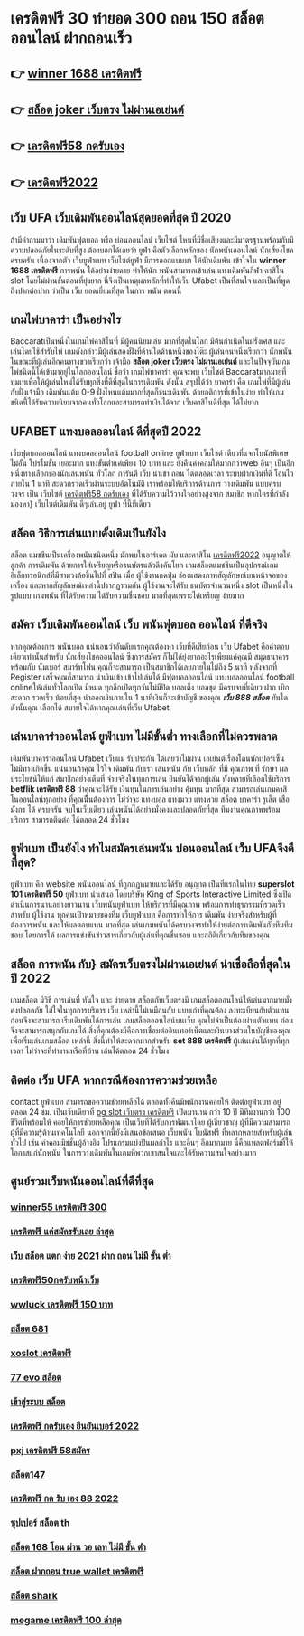 # เครดิตฟรี 30 ทำยอด 300 ถอน 150 สล็อตออนไลน์  ฝากถอนเร็ว 

## 👉 [winner 1688 เครดิตฟรี](https://www.ufaeat.com/)
## 👉 [สล็อต joker เว็บตรง ไม่ผ่านเอเย่นต์](https://www.ufaeat.com/register/)
## 👉 [เครดิตฟรี58 กดรับเอง](https://www.ufaeat.com/ทางเข้ายูฟ่าเบท-ufabet/)
## 👉 [เครดิตฟรี2022](https://www.ufaeat.com/ufabet-master-login/)

## เว็บ UFA  เว็บเดิมพันออนไลน์สุดยอดที่สุด ปี 2020

ถ้ามีคำถามมาว่า เดิมพันฟุตบอล   หรือ  บ่อนออนไลน์  เว็บไซต์ ไหนที่มีชื่อเสียงและมีมาตรฐานพร้อมกับมีความปลอดภัยในระดับที่สูง ต้องบอกได้เลยว่า  ยูฟ่า คือตัวเลือกหลักของ นักพนันออนไลน์ นักเสี่ยงโชค  ครบครัน เนื่องจากตัว เว็บยูฟ่าเบท เว็บไซต์ยูฟ่า มีการออกแบบมา ให้นักเดิมพัน เข้าใจใน **winner 1688 เครดิตฟรี** การพนัน ได้อย่างง่ายดาย ทำให้นัก พนันสามารถเข้าเล่น แทงเดิมพันกีฬา คาสิโน   slot โดยไม่ผ่านขั้นตอนที่ยุ่งยาก นี่จึงเป็นเหตุผลหลักที่ทำให้เว็บ Ufabet  เป็นที่สนใจ และเป็นที่พูดถึงปากต่อปาก ว่าเป็น เว็บ   ยอดเยี่ยมที่สุด ในการ พนัน  ตอนนี้


##  เกมไพ่บาคาร่า  เป็นอย่างไร  

 Baccaratเป็นหนึ่งในเกมไพ่คาสิโนที่  มีผู้คนนิยมเล่น มากที่สุดในโลก มีต้นกำเนิดในฝรั่งเศส และเล่นโดยใช้สำรับไพ่ เกมดังกล่าวมีผู้เล่นสองฝั่งที่ด้านใดด้านหนึ่งของโต๊ะ ผู้เล่นคนหนึ่งเรียกว่า นักพนัน  ในขณะที่ผู้เล่นอีกคนทางขวาเรียกว่า เจ้ามือ **สล็อต joker เว็บตรง ไม่ผ่านเอเย่นต์** และในปัจจุบันเกมไพ่ชนิดนี้ได้เข้ามาอยู่ในโลกออนไลน์ ชื่อว่า  เกมไพ่บาคาร่า  คุณจะพบ เว็บไซต์ Baccaratมากมายที่ทุ่มเทเพื่อให้ผู้เล่นใหม่ได้รับทุกสิ่งที่ดีที่สุดในการเดิมพัน ดังนั้น สรุปได้ว่า บาคาร่า คือ เกมไพ่ที่มีผู้เล่นกับฝั่งเจ้ามือ เดิมพันแต้ม 0-9 ฝั่งไหนแต้มมากที่สุดก็ชนะเดิมพัน ด้วยกติการที่เข้าในง่าย ทำให้เกมชนิดนี้่ได้รับความนิยมจากคนทั่วโลกและสามารถทำเงินได้จาก  เว็บคาสิโนดีที่สุด ได้ไม่ยาก




## UFABET  แทงบอลออนไลน์   ดีที่สุดปี 2022

เว็บฟุตบอลออนไลน์ แทงบอลออนไลน์ football online  ยูฟ่าเบท    เว็บไซต์ เดียวที่แจกโบนัสพิเศษไม่อั้น โปรโมชั่น  เยอะมาก แทงขั้นต่ำแค่เพียง 10 บาท และ ยังคืนค่าคอมให้มากกว่าweb อื่นๆ เป็นอีกหนึ่งทางเลือกของนักเล่นพนัน ทั่วโลก การันตี เว็บ  นำเข้า  ถอน  ได้ตลอดเวลา   ระบบฝากเงินที่ดี โอนไว ภายใน 1 นาที สะดวกรวดเร็วผ่านระบบอัตโนมัติ เราพร้อมให้บริการด้านการ วางเดิมพัน แบบครบวงจร เป็น เว็บไซต์ [เครดิตฟรี58 กดรับเอง](https://www.ufaeat.com/ufabet-master-login/) ที่ได้รับความไว้วางใจอย่างสูงจาก สมาชิก   หากใครที่กำลังมองหา} เว็บไซต์เดิมพัน ดีๆเล่นอยู่  ยูฟ่า ที่นี้ทีเดียว


## สล็อต  วิธีการเล่นแบบดั้งเดิมเป็นยังไง

สล็อต แมชชีนเป็นเครื่องพนันชนิดหนึ่ง มักพบในอาร์เคด ผับ และคาสิโน [เครดิตฟรี2022](https://www.ufaeat.com/regis-ufabet-master-free/) อนุญาตให้ลูกค้า  การเดิมพัน ด้วยการใส่เหรียญหรือธนบัตรแล้วดึงคันโยก  เกมสล็อตแมชชีนเป็นอุปกรณ์เกมอิเล็กทรอนิกส์ที่มีสามวงล้อขึ้นไปที่ สปิน เมื่อ ผู้ใช้งานกดปุ่ม ช่องแสดงภาพสัญลักษณ์บนหน้าจอของเครื่อง และหากสัญลักษณ์เหล่านี้ปรากฏรวมกัน  ผู้ใช้งานจะได้รับ ธนบัตรจำนวนหนึ่ง  slot เป็นหนึ่งในรูปแบบ เกมพนัน ที่ได้รับความ ได้รับความชื่นชอบ มากที่สุดเพราะได้เหรียญ ง่ายมาก


## สมัคร เว็บเดิมพันออนไลน์ เว็บ พนันฟุตบอล ออนไลน์ ที่ดีจริง

หากคุณต้องการ    พนันบอล  แน่นอนว่าอันดับแรกคุณต้องหา เว็บที่ดีเสียก่อน เว็บ Ufabet คือคำตอบเดียวเท่านั้นสำหรับ นักเสี่ยงโชคออนไลน์ ซึ่งการสมัคร ก็ไม่ได้ยุ่งยากอะไรเพียงแค่คุณมี สมุดธนาคาร พร้อมกับ นัมเบอร์ สมาร์ทโฟน คุณก็จะสามารถ  เป็นสมาชิกได้เลยภายในไม่ถึง 5 นาที หลังจากที่ Register เสร็จคุณก็สามารถ  นำเงินเข้า เข้าไปเล่นได้ มีฟุตบอลออนไลน์ แทงบอลออนไลน์ football onlineให้เล่นทั่วโลกเปิด มีหมด ทุกลีกเปิดทุกวันไม่มีปิด  บอลเต็ง  บอลชุด มีครบจบที่เดียว  ฝาก   เบิก สะดวก รวดเร็ว  น้อยที่สุด นำออกเงินภายใน 1 นาทีเงินก็จะเข้าบัญชี ของคุณ ***เว็บ 888 สล็อต*** ทันใด  ดังนั้นคุณ เลือกได้ สบายใจได้หากคุณเล่นที่เว็บ Ufabet 

## เล่นบาคาร่าออนไลน์  ยูฟ่าเบท ไม่มีขั้นต่ำ ทางเลือกที่ไม่ควรพลาด

 เดิมพันบาคาร่าออนไลน์  Ufabet เว็บแม่ รับประกัน ได้เลยว่าไม่ผ่าน เอเย่นต์เรื่องโดนหักเปอร์เซ็น  ไม่มีทางเกิดขึ้น แน่นอนถ้าคุณ ไว้ใจ  เดิมพัน กับเรา เล่นพนัน กับ เว็บหลัก ที่มี คุณภาพ ที่ รักษา ผลประโยชน์ให้แก่ สมาชิกอย่างเต็มที่   จ่ายจริงในทุกการเล่น ยืนยันได้จากผู้เล่น ทั้งหลายที่เลือกใช้บริการ **betflik เครดิตฟรี 88** ว่าคุณจะได้รับ เงินทุนในการเล่นอย่าง คุ้มทุน มากที่สุด สามารถเล่นเกมคาสิโนออนไลน์ทุกอย่าง ที่คุณนีั้นต้องการ ไม่ว่าจะ แทงบอล แทงมวย แทงหวย สล็อต บาคาร่า รูเล็ต เสือมังกร ได้ ครบครัน  จบในเว็บเดียว เล่นพนันได้อย่างมั่งคงและปลอดภัยที่สุด ทีมงานคุณภาพพร้อมบริการ สามารถติดต่อ ได้ตลอด 24 ชั่วโมง

## ยูฟ่าเบท เป็นยังไง ทำไมสมัครเล่นพนัน บ่อนออนไลน์ เว็บ UFAจึงดีที่สุด?

 ยูฟ่าเบท คือ  website พนันออนไลน์ ที่ถูกกฎหมายและได้รับ อนุญาต เป็นที่แรกในไทย **superslot 101 เครดิตฟรี 50**  ยูฟ่าเบท นำเสนอ โดยบริษัท King of Sports Interactive Limited ซึ่งเปิดดำเนินการนานอย่างยาวนาน  เว็บพนันยูฟ่าเบท ให้บริการที่มีคุณภาพ พร้อมการทำธุรกรรมที่รวดเร็ว สำหรับ ผู้ใช้งาน ทุกคนเป้าหมายของทีม เว็บยูฟ่าเบท คือการทำให้การ เดิมพัน ง่ายจริงสำหรับผู้ที่ต้องการพนัน และให้ผลตอบแทน มากที่สุด เล่นเกมพนันได้ครบวงจรทำให้ง่ายต่อการเดิมพันกับทีมทีมชอบ โดยการให้ ผลการแข่งขันข่าวสารเกี่ยวกับผู้เล่นที่คุณชื่นชอบ และสถิติเกี่ยวกับทีมของคุณ


##  สล็อต การพนัน กับ} สมัครเว็บตรงไม่ผ่านเอเย่นต์   น่าเชื่อถือที่สุดในปี 2022 

เกมสล็อต  มีวิธี การเล่นที่ ทันใจ และ ง่ายดาย สล็อตกับเว็บตรงมี เกมสล็อตออนไลน์ให้เล่นมากมายมั่งคงปลอดภัย ใส่ใจในทุกการบริการ เว็บ เหล่านี้ไม่เหมือนกับ แบบเก่าที่คุณต้อง ลงทะเบียนกับตัวแทนก่อนจึงจะสามารถ เริ่มเดิมพันได้การเล่น เกมสล็อตออนไลน์บนเว็บ คุณไม่จำเป็นต้องผ่านตัวแทน ก่อนจึงจะสามารถสนุกกับเกมได้ สิ่งที่คุณต้องมีคือการเชื่อมต่ออินเทอร์เน็ตและเงินบางส่วนในบัญชีของคุณเพื่อเริ่มเล่นเกมสล็อต เหล่านี้ สิ่งนี้ทำให้สะดวกมากสำหรับ **set 888 เครดิตฟรี** ผู้เล่นเล่นได้ทุกที่ทุกเวลา ไม่ว่าจะที่ทำงานหรือที่บ้าน เล่นได้ตลอด 24 ชั่วโมง

## ติดต่อ   เว็บ UFA หากกรณีต้องการความช่วยเหลือ

 contact   ยูฟ่าเบท สามารถขอความช่วยเหลือได้  ตลอดทั้งคืนมีพนักงานคอยให้  ติดต่อยูฟ่าเบท อยู่ตลอด 24 ชม. เป็นเว็บเดียวที่ [pg slot เว็บตรง เครดิตฟรี](https://www.ufaeat.com/credit-free-50/) เปิดมานาน กว่า 10 ปี มีทีมงานกว่า 100 ชีวิตที่พร้อมให้ คอยให้การช่วยเหลือคุณ เป็นเว็บที่ได้รับการพัฒนาโดย ผู้เชี่ยวชาญ ผู้ที่มีความสามารถ ผู้ที่มีความรู้ด้านเทคโนโลยี นอกจากนี้ยังมีเสนอข้อเสนอ  เว็บพนัน โบนัสฟรี  ที่หลากหลายสำหรับผู้เล่นทั่วไป เช่น ค่าคอมมิชชั่นผู้อ้างอิง โปรแกรมแบ่งปันผลกำไร และอื่นๆ อีกมากมาย นี่คือแพลตฟอร์มที่ให้โอกาสแก่นักพนัน ในการวางเดิมพันในเกมที่พวกเขาสนใจและได้รับความสนใจอย่างมาก


## ศูนย์รวมเว็บพนันออนไลน์ที่ดีที่สุด

### [winner55 เครดิตฟรี 300](https://atom.io/themes/UFAEAT%20ทางเข้า%20เว็บตรง%20UFABET%20joker%20สล็อต%20888%20008%20สล็อต%20ฟรีเครดิต%20100%)
### [เครดิตฟรี แค่สมัครรับเลย ล่าสุด](https://atom.io/themes/UFAEAT%20ทางเข้า%20เว็บตรง%20UFABET%20super%20bonus888%20เครดิตฟรี%20008%20สล็อต%20ฟรีเครดิต%20100%)
### [เว็บ สล็อต แตก ง่าย 2021 ฝาก ถอน ไม่มี ขั้น ต่ำ](https://atom.io/themes/UFAEAT%20ทางเข้า%20เว็บตรง%20UFABET%20สล็อตmgw%20008%20สล็อต%20ฟรีเครดิต%20100%)
### [เครดิตฟรี50กดรับหน้าเว็บ](https://atom.io/themes/UFAEAT%20ทางเข้า%20เว็บตรง%20UFABET%20gclubเครดิตฟรี%20008%20สล็อต%20ฟรีเครดิต%20100%)
### [wwluck เครดิตฟรี 150 บาท](https://atom.io/themes/UFAEAT%20ทางเข้า%20เว็บตรง%20UFABET%20joker%20เครดิตฟรี%2050%20008%20สล็อต%20ฟรีเครดิต%20100%)
### [สล็อต 681](https://atom.io/themes/UFAEAT%20ทางเข้า%20เว็บตรง%20UFABET%20megame%20เครดิตฟรี%20008%20สล็อต%20ฟรีเครดิต%20100%)
### [xoslot เครดิตฟรี](https://atom.io/themes/UFAEAT%20ทางเข้า%20เว็บตรง%20UFABET%20sath88%20เครดิตฟรี100%20008%20สล็อต%20ฟรีเครดิต%20100%)
### [77 evo สล็อต](https://atom.io/themes/UFAEAT%20ทางเข้า%20เว็บตรง%20UFABET%20superslot%20เครดิตฟรี%2020%20otp%20008%20สล็อต%20ฟรีเครดิต%20100%)
### [เข้าสู่ระบบ สล็อต](https://atom.io/themes/UFAEAT%20ทางเข้า%20เว็บตรง%20UFABET%20สล็อต%20โจ๊ก%20เกอร์%20เว็บตรงไม่ผ่านเอเย่นต์%20ไม่มี%20ขั้นต่ำ%20008%20สล็อต%20ฟรีเครดิต%20100%)
### [เครดิตฟรี กดรับเอง ยืนยันเบอร์ 2022](https://atom.io/themes/UFAEAT%20ทางเข้า%20เว็บตรง%20UFABET%20pxj%20เครดิตฟรี%2038%20008%20สล็อต%20ฟรีเครดิต%20100%)
### [pxj เครดิตฟรี 58สมัคร](https://atom.io/themes/UFAEAT%20ทางเข้า%20เว็บตรง%20UFABET%20เครดิตฟรี%20100%20ทำ%20300%20ถอนได้หมด%20008%20สล็อต%20ฟรีเครดิต%20100%)
### [สล็อต147](https://atom.io/themes/UFAEAT%20ทางเข้า%20เว็บตรง%20UFABET%20สล็อตsabai55%20008%20สล็อต%20ฟรีเครดิต%20100%)
### [เครดิตฟรี กด รับ เอง 88 2022](https://atom.io/themes/UFAEAT%20ทางเข้า%20เว็บตรง%20UFABET%20สล็อต%20บา%20คา%20ร่า%20008%20สล็อต%20ฟรีเครดิต%20100%)
### [ซุปเปอร์ สล็อต th](https://atom.io/themes/UFAEAT%20ทางเข้า%20เว็บตรง%20UFABET%20เครดิตฟรี%20100%20ไม่ต้องฝาก%20ไม่ต้องแชร์%20แค่สมัคร%202021%20008%20สล็อต%20ฟรีเครดิต%20100%)
### [สล็อต 168 โอน ผ่าน วอ เลท ไม่มี ขั้น ต่ํา](https://atom.io/themes/UFAEAT%20ทางเข้า%20เว็บตรง%20UFABET%20สมัคร%20ufabet%20ฝากถอนผ่านวอเลท%20008%20สล็อต%20ฟรีเครดิต%20100%)
### [สล็อต ฝากถอน true wallet เครดิตฟรี](https://atom.io/themes/UFAEAT%20ทางเข้า%20เว็บตรง%20UFABET%20สล็อต%20เว็บตรง%20ฝาก-ถอน%20true%20wallet%20ไม่มี%20ขั้น%20ต่ํา%20008%20สล็อต%20ฟรีเครดิต%20100%)
### [สล็อต shark](https://atom.io/themes/UFAEAT%20ทางเข้า%20เว็บตรง%20UFABET%20สล็อต%20เว็บ%20แท้%20008%20สล็อต%20ฟรีเครดิต%20100%)
### [megame เครดิตฟรี 100 ล่าสุด](https://atom.io/themes/UFAEAT%20ทางเข้า%20เว็บตรง%20UFABET%20mm88bet%20สล็อต%20008%20สล็อต%20ฟรีเครดิต%20100%)